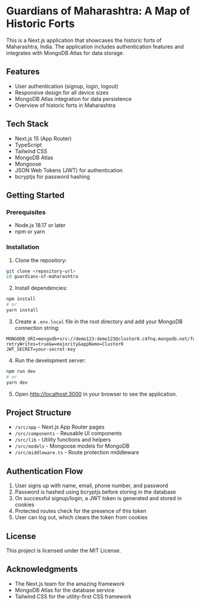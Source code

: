 # Guardians of Maharashtra: A Map of Historic Forts

This is a Next.js application that showcases the historic forts of Maharashtra, India. The application includes authentication features and integrates with MongoDB Atlas for data storage.

## Features

- User authentication (signup, login, logout)
- Responsive design for all device sizes
- MongoDB Atlas integration for data persistence
- Overview of historic forts in Maharashtra

## Tech Stack

- Next.js 15 (App Router)
- TypeScript
- Tailwind CSS
- MongoDB Atlas
- Mongoose
- JSON Web Tokens (JWT) for authentication
- bcryptjs for password hashing

## Getting Started

### Prerequisites

- Node.js 18.17 or later
- npm or yarn

### Installation

1. Clone the repository:

```bash
git clone <repository-url>
cd guardians-of-maharashtra
```

2. Install dependencies:

```bash
npm install
# or
yarn install
```

3. Create a `.env.local` file in the root directory and add your MongoDB connection string:

```
MONGODB_URI=mongodb+srv://demo123:demo123@cluster0.c4fnq.mongodb.net/forts_database?retryWrites=true&w=majority&appName=Cluster0
JWT_SECRET=your-secret-key
```

4. Run the development server:

```bash
npm run dev
# or
yarn dev
```

5. Open [http://localhost:3000](http://localhost:3000) in your browser to see the application.

## Project Structure

- `/src/app` - Next.js App Router pages
- `/src/components` - Reusable UI components
- `/src/lib` - Utility functions and helpers
- `/src/models` - Mongoose models for MongoDB
- `/src/middleware.ts` - Route protection middleware

## Authentication Flow

1. User signs up with name, email, phone number, and password
2. Password is hashed using bcryptjs before storing in the database
3. On successful signup/login, a JWT token is generated and stored in cookies
4. Protected routes check for the presence of this token
5. User can log out, which clears the token from cookies

## License

This project is licensed under the MIT License.

## Acknowledgments

- The Next.js team for the amazing framework
- MongoDB Atlas for the database service
- Tailwind CSS for the utility-first CSS framework
